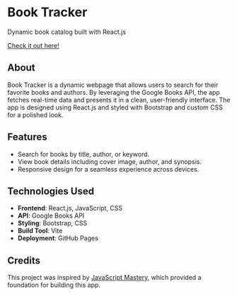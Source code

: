 # **Book Tracker**

Dynamic book catalog built with React.js

[Check it out here!](https://youtu.be/6nU5VK8QCH0?si=BC2t9HK4bnstquxa)

## **About**
Book Tracker is a dynamic webpage that allows users to search for their favorite books and authors. By leveraging the Google Books API, the app fetches real-time data and presents it in a clean, user-friendly interface. The app is designed using React.js and styled with Bootstrap and custom CSS for a polished look.

## **Features**
- Search for books by title, author, or keyword.
- View book details including cover image, author, and synopsis.
- Responsive design for a seamless experience across devices.

## **Technologies Used**
- **Frontend**: React.js, JavaScript, CSS
- **API**: Google Books API
- **Styling**: Bootstrap, CSS
- **Build Tool**: Vite
- **Deployment**: GitHub Pages

## **Credits**
This project was inspired by [JavaScript Mastery](https://www.youtube.com/watch?v=b9eMGE7QtTk&ab_channel=JavaScriptMastery), which provided a foundation for building this app.
